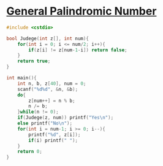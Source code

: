 # [General Palindromic Number](https://pintia.cn/problem-sets/994805342720868352/problems/994805487143337984)

```c++
#include <cstdio>

bool Judege(int z[], int num){
    for(int i = 0; i <= num/2; i++){
        if(z[i] != z[num-1-i]) return false;
    }
    return true;
}

int main(){
    int n, b, z[40], num = 0;
    scanf("%d%d", &n, &b);
    do{
        z[num++] = n % b;
        n /= b;
    }while(n != 0);
    if(Judege(z, num)) printf("Yes\n");
    else printf("No\n");
    for(int i = num-1; i >= 0; i--){
        printf("%d", z[i]);
        if(i) printf(" ");
    }
    return 0;
}
```


